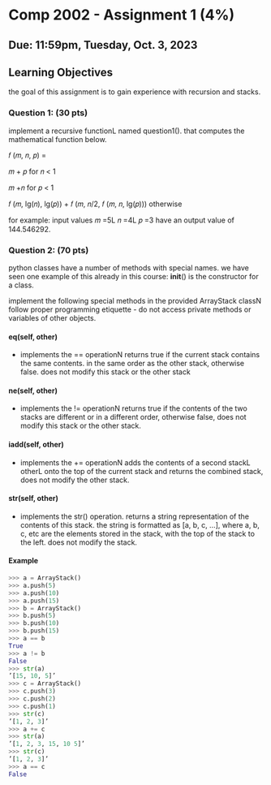 # Comp 2002 - Assignment 1 (4%)

## Due: 11:59pm, Tuesday, Oct. 3, 2023

## Learning Objectives

the goal of this assignment is to gain experience with recursion and stacks.

### Question 1: (30 pts)

implement a recursive functionL named question1(). that computes the mathematical function
below.

𝑓 (𝑚, 𝑛, 𝑝) =

𝑚 + 𝑝 for 𝑛 < 1

𝑚 +𝑛 for 𝑝 < 1

𝑓 (𝑚, lg(𝑛), lg(𝑝)) + 𝑓 (𝑚, 𝑛/2, 𝑓 (𝑚, 𝑛, lg(𝑝))) otherwise

for example: input values 𝑚 =5L 𝑛 =4L 𝑝 =3 have an output value of 144.546292.

### Question 2: (70 pts)

python classes have a number of methods with special names. we have seen one example of this
already in this course: __init__() is the constructor for a class.

implement the following special methods in the provided ArrayStack classN follow proper
programming etiquette - do not access private methods or variables of other objects.

#### __eq__(self, other)

- implements the == operationN returns true if the current stack contains the same contents. in
the same order as the other stack, otherwise false. does not modify this stack or the other
stack

#### __ne__(self, other)

- implements the != operationN returns true if the contents of the two stacks are different or in a
different order, otherwise false, does not modify this stack or the other stack.

#### __iadd__(self, other)

- implements the += operationN adds the contents of a second stackL otherL onto the top of the
current stack and returns the combined stack, does not modify the other stack.

#### __str__(self, other)

- implements the str() operation. returns a string representation of the contents of this stack.
the string is formatted as [a, b, c, ...], where a, b, c, etc are the elements stored in the
stack, with the top of the stack to the left. does not modify the stack.

#### Example

``` python
>>> a = ArrayStack()
>>> a.push(5)
>>> a.push(10)
>>> a.push(15)
>>> b = ArrayStack()
>>> b.push(5)
>>> b.push(10)
>>> b.push(15)
>>> a == b
True
>>> a != b
False
>>> str(a)
’[15, 10, 5]’
>>> c = ArrayStack()
>>> c.push(3)
>>> c.push(2)
>>> c.push(1)
>>> str(c)
’[1, 2, 3]’
>>> a += c
>>> str(a)
’[1, 2, 3, 15, 10 5]’
>>> str(c)
’[1, 2, 3]’
>>> a == c
False
```

